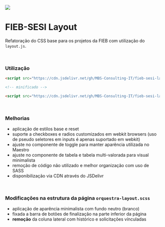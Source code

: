[![](https://cdn.jsdelivr.net/gh/MBS-Consulting-IT/fieb-sesi-layout/badge)](https://cdn.jsdelivr.net/gh/MBS-Consulting-IT/fieb-sesi-layout)

# FIEB-SESI Layout

Refatoração do CSS base para os projetos da FIEB com utilização do `layout.js`.

<br>

### Utilização
```html
<script src="https://cdn.jsdelivr.net/gh/MBS-Consulting-IT/fieb-sesi-layout@1.1.0/dist/layout-v2.css"></script>

<!-- minificado -->

<script src="https://cdn.jsdelivr.net/gh/MBS-Consulting-IT/fieb-sesi-layout@1.1.0/dist/layout-v2.min.css"></script>
```

<br>

### Melhorias
- aplicação de estilos base e reset
- suporte a checkboxes e radios customizados em webkit browsers (uso de pseudo seletores em inputs é apenas suportado em webkit)
- ajuste no componente de toggle para manter aparência utilizada no Maestro
- ajuste no componente de tabela e tabela multi-valorada para visual minimalista
- remoção de código não utilizado e melhor organização com uso de SASS
- disponibilização via CDN através do JSDelivr

<br>

### Modificações na estrutura da página `orquestra-layout.scss`
- aplicação de aparência minimalista com fundo neutro (branco)
- fixada a barra de botões de finalização na parte inferior da página
- **remoção** da coluna lateral com histórico e solicitações vínculadas

